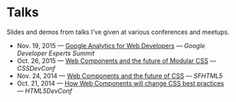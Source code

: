 Talks
=====

Slides and demos from talks I've given at various conferences and meetups.

* Nov. 19, 2015 &mdash; [Google Analytics for Web Developers](//philipwalton.github.io/talks/2015-11-19/) &mdash; *Google Developer Experts Summit*
* Oct. 26, 2015 &mdash; [Web Components and the future of Modular CSS](//philipwalton.github.io/talks/2015-10-26/) &mdash; *CSSDevConf*
* Nov. 24, 2014 &mdash; [Web Components and the future of CSS](//philipwalton.github.io/talks/2014-11-24/) &mdash; *SFHTML5*
* Oct. 21, 2014 &mdash; [How Web Components will change CSS best practices](//philipwalton.github.io/talks/2014-10-21/) &mdash; *HTML5DevConf*
